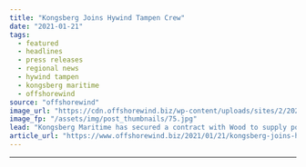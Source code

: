 ```yaml
---
title: "Kongsberg Joins Hywind Tampen Crew"
date: "2021-01-21"
tags: 
  - featured
  - headlines
  - press releases
  - regional news
  - hywind tampen
  - kongsberg maritime
  - offshorewind
source: "offshorewind"
image_url: "https://cdn.offshorewind.biz/wp-content/uploads/sites/2/2021/01/21111008/Kongsberg-Joins-Hywind-Tampen-Crew.jpg"
image_fp: "/assets/img/post_thumbnails/75.jpg"
lead: "Kongsberg Maritime has secured a contract with Wood to supply positioning and monitoring equipment"
article_url: "https://www.offshorewind.biz/2021/01/21/kongsberg-joins-hywind-tampen-crew/"
---
```


---

